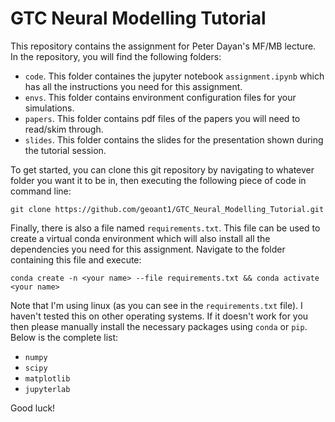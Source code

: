 # GTC Neural Modelling Tutorial
This repository contains the assignment for Peter Dayan's MF/MB lecture. In the repository, you will find the following folders:
- `code`. This folder containes the jupyter notebook `assignment.ipynb` which has all the instructions you need for this assignment.
- `envs`. This folder contains environment configuration files for your simulations.
- `papers`. This folder contains pdf files of the papers you will need to read/skim through.
- `slides`. This folder contains the slides for the presentation shown during the tutorial session.

To get started, you can clone this git repository by navigating to whatever folder you want it to be in, then executing the following piece of code in command line:

`git clone https://github.com/geoant1/GTC_Neural_Modelling_Tutorial.git`

Finally, there is also a file named `requirements.txt`. This file can be used to create a virtual conda environment which will also install all the dependencies you need for this assignment. Navigate to the folder containing this file and execute:

`conda create -n <your name> --file requirements.txt && conda activate <your name>`

Note that I'm using linux (as you can see in the `requirements.txt` file). I haven't tested this on other operating systems. If it doesn't work for you then please manually install the necessary packages using `conda` or `pip`. Below is the complete list:

- `numpy`
- `scipy`
- `matplotlib`
- `jupyterlab`

Good luck!

